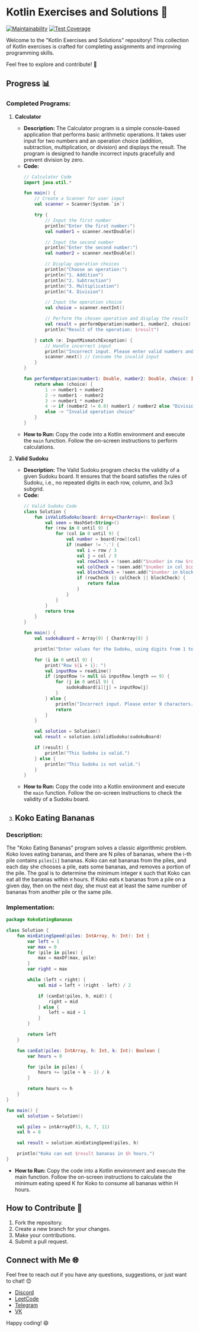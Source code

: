 # Kotlin Exercises and Solutions 🚀
[![Maintainability](https://api.codeclimate.com/v1/badges/83beaf52f0ed1b5352f9/maintainability)](https://codeclimate.com/github/ynb4gang/kotlin-exercises-and-solutions/maintainability)
[![Test Coverage](https://api.codeclimate.com/v1/badges/83beaf52f0ed1b5352f9/test_coverage)](https://codeclimate.com/github/ynb4gang/kotlin-exercises-and-solutions/test_coverage)

Welcome to the "Kotlin Exercises and Solutions" repository! This collection of Kotlin exercises is crafted for completing assignments and improving programming skills.

Feel free to explore and contribute! 🌟

## Progress 📊

### Completed Programs:
1. **Calculator**
   - **Description:** The Calculator program is a simple console-based application that performs basic arithmetic operations. It takes user input for two numbers and an operation choice (addition, subtraction, multiplication, or division) and displays the result. The program is designed to handle incorrect inputs gracefully and prevent division by zero.
   - **Code:**
     ```kotlin
     // Calculator Code
     import java.util.*

     fun main() {
         // Create a Scanner for user input
         val scanner = Scanner(System.`in`)

         try {
             // Input the first number
             println("Enter the first number:")
             val number1 = scanner.nextDouble()

             // Input the second number
             println("Enter the second number:")
             val number2 = scanner.nextDouble()

             // Display operation choices
             println("Choose an operation:")
             println("1. Addition")
             println("2. Subtraction")
             println("3. Multiplication")
             println("4. Division")

             // Input the operation choice
             val choice = scanner.nextInt()

             // Perform the chosen operation and display the result
             val result = performOperation(number1, number2, choice)
             println("Result of the operation: $result")

         } catch (e: InputMismatchException) {
             // Handle incorrect input
             println("Incorrect input. Please enter valid numbers and operation choice.")
             scanner.next() // Consume the invalid input
         }
     }

     fun performOperation(number1: Double, number2: Double, choice: Int): Any {
         return when (choice) {
             1 -> number1 + number2
             2 -> number1 - number2
             3 -> number1 * number2
             4 -> if (number2 != 0.0) number1 / number2 else "Division by 0 is not possible"
             else -> "Invalid operation choice"
         }
     }
     ```
   - **How to Run:** Copy the code into a Kotlin environment and execute the `main` function. Follow the on-screen instructions to perform calculations.

2. **Valid Sudoku**
   - **Description:** The Valid Sudoku program checks the validity of a given Sudoku board. It ensures that the board satisfies the rules of Sudoku, i.e., no repeated digits in each row, column, and 3x3 subgrid.
   - **Code:**
     ```kotlin
     // Valid Sudoku Code
     class Solution {
         fun isValidSudoku(board: Array<CharArray>): Boolean {
             val seen = HashSet<String>()
             for (row in 0 until 9) {
                 for (col in 0 until 9) {
                     val number = board[row][col]
                     if (number != '.') {
                         val i = row / 3
                         val j = col / 3
                         val rowCheck = !seen.add("$number in row $row")
                         val colCheck = !seen.add("$number in col $col")
                         val blockCheck = !seen.add("$number in block $i-$j")
                         if (rowCheck || colCheck || blockCheck) {
                             return false
                         }
                     }
                 }
             }
             return true
         }
     }

     fun main() {
         val sudokuBoard = Array(9) { CharArray(9) }

         println("Enter values for the Sudoku, using digits from 1 to 9 and a dot (.) for empty cells:")

         for (i in 0 until 9) {
             print("Row ${i + 1}: ")
             val inputRow = readLine()
             if (inputRow != null && inputRow.length == 9) {
                 for (j in 0 until 9) {
                     sudokuBoard[i][j] = inputRow[j]
                 }
             } else {
                 println("Incorrect input. Please enter 9 characters.")
                 return
             }
         }

         val solution = Solution()
         val result = solution.isValidSudoku(sudokuBoard)

         if (result) {
             println("This Sudoku is valid.")
         } else {
             println("This Sudoku is not valid.")
         }
     }
     ```
   - **How to Run:** Copy the code into a Kotlin environment and execute the `main` function. Follow the on-screen instructions to check the validity of a Sudoku board.
3. ## Koko Eating Bananas

### Description:
The "Koko Eating Bananas" program solves a classic algorithmic problem. Koko loves eating bananas, and there are N piles of bananas, where the i-th pile contains `piles[i]` bananas. Koko can eat bananas from the piles, and each day she chooses a pile, eats some bananas, and removes a portion of the pile. The goal is to determine the minimum integer `K` such that Koko can eat all the bananas within `H` hours. If Koko eats `K` bananas from a pile on a given day, then on the next day, she must eat at least the same number of bananas from another pile or the same pile.

### Implementation:

```kotlin
package KokoEatingBananas

class Solution {
    fun minEatingSpeed(piles: IntArray, h: Int): Int {
        var left = 1
        var max = 0
        for (pile in piles) {
            max = maxOf(max, pile)
        }
        var right = max

        while (left < right) {
            val mid = left + (right - left) / 2

            if (canEat(piles, h, mid)) {
                right = mid
            } else {
                left = mid + 1
            }
        }

        return left
    }

    fun canEat(piles: IntArray, h: Int, k: Int): Boolean {
        var hours = 0

        for (pile in piles) {
            hours += (pile + k - 1) / k
        }

        return hours <= h
    }
}

fun main() {
    val solution = Solution()

    val piles = intArrayOf(3, 6, 7, 11)
    val h = 8

    val result = solution.minEatingSpeed(piles, h)

    println("Koko can eat $result bananas in $h hours.")
}
```
- **How to Run:** Copy the code into a Kotlin environment and execute the main function. Follow the on-screen instructions to calculate the minimum eating speed K for Koko to consume all bananas within H hours.

## How to Contribute 🤝

1. Fork the repository.
2. Create a new branch for your changes.
3. Make your contributions.
4. Submit a pull request.

## Connect with Me 🌐

Feel free to reach out if you have any questions, suggestions, or just want to chat! 😊

- [Discord](https://discordapp.com/users/buccellati_scumbag/)
- [LeetCode](https://leetcode.com/young_carti)
- [Telegram](t.me/LuvDyrachyo)
- [VK](https://vk.com/daxxxak)

Happy coding! 😄
